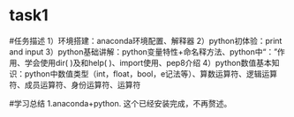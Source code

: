 # task1

#任务描述
1）环境搭建：anaconda环境配置、解释器
2）python初体验：print and input
3）python基础讲解：python变量特性+命名释方法、python中“：”作用、学会使用dir( )及和help( )、import使用、pep8介绍
4）python数值基本知识：python中数值类型（int，float，bool，e记法等）、算数运算符、逻辑运算符、成员运算符、身份运算符、运算符

#学习总结
1.anaconda+python. 这个已经安装完成，不再赘述。
